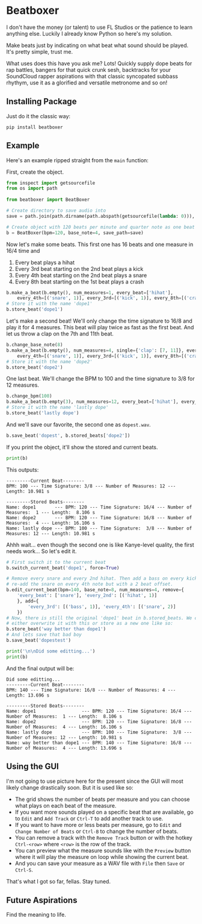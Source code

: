 # Beatboxer
I don't have the money (or talent) to use FL Studios or the patience to learn anything else. Luckily I already know Python so here's my solution.

Make beats just by indicating on what beat what sound should be played. It's pretty simple, trust me.

What uses does this have you ask me? Lots! Quickly supply dope beats for rap battles, bangers for that quick crunk sesh, backtracks for your SoundCloud rapper aspirations with that classic syncopated subbass rhythym, use it as a glorified and versatile metronome and so on!

## Installing Package
Just do it the classic way:
```
pip install beatboxer
```

## Example
Here's an example ripped straight from the `main` function:

First, create the object.
``` python
from inspect import getsourcefile
from os import path
    
from beatboxer import BeatBoxer

# Create directory to save audio into
save = path.join(path.dirname(path.abspath(getsourcefile(lambda: 0))), 'outputs')

# Create object with 120 beats per minute and quarter note as one beat
b = BeatBoxer(bpm=120, base_note=4, save_path=save)
```

Now let's make some beats. This first one has 16 beats and one measure in 16/4 time and
1) Every beat plays a hihat
2) Every 3rd beat starting on the 2nd beat plays a kick
3) Every 4th beat starting on the 2nd beat plays a snare
4) Every 8th beat starting on the 1st beat plays a crash
``` python
b.make_a_beat(b.empty(), num_measures=1, every_beat=['hihat'],
    every_4th=[('snare', 1)], every_3rd=[('kick', 1)], every_8th=[('crash', 0)])
# Store it with the name 'dope1'
b.store_beat('dope1')
```

Let's make a second beat! We'll only change the time signature to 16/8 and play it for 4 measures. This beat will play twice as fast as the first beat. And let us throw a clap on the 7th and 11th beat.
``` python
b.change_base_note(8)
b.make_a_beat(b.empty(), num_measures=4, single={'clap': [7, 11]}, every_beat=['hihat'],
    every_4th=[('snare', 1)], every_3rd=[('kick', 1)], every_8th=[('crash', 0)])
# Store it with the name 'dope2'
b.store_beat('dope2')
```

One last beat. We'll change the BPM to 100 and the time signature to 3/8 for 12 measures.
``` python
b.change_bpm(100)
b.make_a_beat(b.empty(3), num_measures=12, every_beat=['hihat'], every_3rd=[('snare', 2), ('kick', 1)])
# Store it with the name 'lastly dope'
b.store_beat('lastly dope')
```

And we'll save our favorite, the second one as `dopest.wav`.
``` python
b.save_beat('dopest', b.stored_beats['dope2'])
```

If you print the object, it'll show the stored and current beats.
``` python
print(b)
```
This outputs:
```
---------Current Beat--------
BPM: 100 --- Time Signature: 3/8 --- Number of Measures: 12 --- Length: 10.981 s

---------Stored Beats--------
Name: dope1       --- BPM: 120 --- Time Signature: 16/4 --- Number of Measures:  1 --- Length:  8.106 s
Name: dope2       --- BPM: 120 --- Time Signature: 16/8 --- Number of Measures:  4 --- Length: 16.106 s
Name: lastly dope --- BPM: 100 --- Time Signature:  3/8 --- Number of Measures: 12 --- Length: 10.981 s
```

Ahhh wait... even though the second one is like Kanye-level quality, the first needs work... So let's edit it.
``` python
# First switch it to the current beat
b.switch_current_beat('dope1', force=True)

# Remove every snare and every 2nd hihat. Then add a bass on every kick and
# re-add the snare on every 4th note but with a 2 beat offset.
b.edit_current_beat(bpm=140, base_note=8, num_measures=4, remove={
    'every_beat': ['snare'], 'every_2nd': [('hihat', 1)]
    }, add={
        'every_3rd': [('bass', 1)], 'every_4th': [('snare', 2)]
    })
# Now, there is still the original 'dope1' beat in b.stored_beats. We can
# either overwrite it with this or store as a new one like so:
b.store_beat('way better than dope1')
# And lets save that bad boy
b.save_beat('dopestest')

print('\n\nDid some editting...')
print(b)
```

And the final output will be:
```
Did some editting...
---------Current Beat--------
BPM: 140 --- Time Signature: 16/8 --- Number of Measures: 4 --- Length: 13.696 s

---------Stored Beats--------
Name: dope1                 --- BPM: 120 --- Time Signature: 16/4 --- Number of Measures:  1 --- Length:  8.106 s
Name: dope2                 --- BPM: 120 --- Time Signature: 16/8 --- Number of Measures:  4 --- Length: 16.106 s
Name: lastly dope           --- BPM: 100 --- Time Signature:  3/8 --- Number of Measures: 12 --- Length: 10.981 s
Name: way better than dope1 --- BPM: 140 --- Time Signature: 16/8 --- Number of Measures:  4 --- Length: 13.696 s
```

## Using the GUI
I'm not going to use picture here for the present since the GUI will most likely change drastically soon. But it is used like so:
- The grid shows the number of beats per measure and you can choose what plays on each beat of the measure.
- If you want more sounds played on a specific beat that are available, go to `Edit` and `Add Track` or `Ctrl-T` to add another track to use.
- If you want to have more or less beats per measure, go to `Edit` and `Change Number of Beats` or `Ctrl-B` to change the number of beats.
- You can remove a track with the `Remove Track` button or with the hotkey `Ctrl-<row>` where `<row>` is the row of the track.
- You can preview what the measure sounds like with the `Preview` button where it will play the measure on loop while showing the current beat.
- And you can save your measure as a WAV file with `File` then `Save` or `Ctrl-S`.

That's what I got so far, fellas. Stay tuned.

## Future Aspirations
Find the meaning to life.


